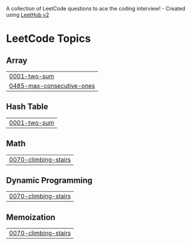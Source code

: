 A collection of LeetCode questions to ace the coding interview! - Created using [LeetHub v2](https://github.com/arunbhardwaj/LeetHub-2.0)
<!---LeetCode Topics Start-->
# LeetCode Topics
## Array
|  |
| ------- |
| [0001-two-sum](https://github.com/Rishal71/leetcode_solution/tree/master/0001-two-sum) |
| [0485-max-consecutive-ones](https://github.com/Rishal71/leetcode_solution/tree/master/0485-max-consecutive-ones) |
## Hash Table
|  |
| ------- |
| [0001-two-sum](https://github.com/Rishal71/leetcode_solution/tree/master/0001-two-sum) |
## Math
|  |
| ------- |
| [0070-climbing-stairs](https://github.com/Rishal71/leetcode_solution/tree/master/0070-climbing-stairs) |
## Dynamic Programming
|  |
| ------- |
| [0070-climbing-stairs](https://github.com/Rishal71/leetcode_solution/tree/master/0070-climbing-stairs) |
## Memoization
|  |
| ------- |
| [0070-climbing-stairs](https://github.com/Rishal71/leetcode_solution/tree/master/0070-climbing-stairs) |
<!---LeetCode Topics End-->